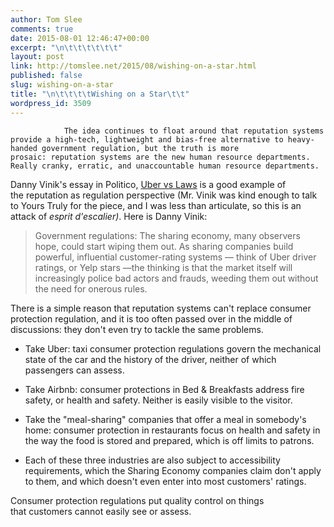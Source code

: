 ```yaml
---
author: Tom Slee
comments: true
date: 2015-08-01 12:46:47+00:00
excerpt: "\n\t\t\t\t\t\t"
layout: post
link: http://tomslee.net/2015/08/wishing-on-a-star.html
published: false
slug: wishing-on-a-star
title: "\n\t\t\t\tWishing on a Star\t\t"
wordpress_id: 3509
---
```



				The idea continues to float around that reputation systems provide a high-tech, lightweight and bias-free alternative to heavy-handed government regulation, but the truth is more prosaic: reputation systems are the new human resource departments. Really cranky, erratic, and unaccountable human resource departments.

Danny Vinik's essay in Politico, [Uber vs Laws](http://www.politico.com/agenda/story/2015/07/uber-vs-laws-000172) is a good example of the reputation as regulation perspective (Mr. Vinik was kind enough to talk to Yours Truly for the piece, and I was less than articulate, so this is an attack of _esprit d'escalier)_. Here is Danny Vinik:


<blockquote>Government regulations: The sharing economy, many observers hope, could start wiping them out. As sharing companies build powerful, influential customer-rating systems — think of Uber driver ratings, or Yelp stars —the thinking is that the market itself will increasingly police bad actors and frauds, weeding them out without the need for onerous rules.</blockquote>


There is a simple reason that reputation systems can't replace consumer protection regulation, and it is too often passed over in the middle of discussions: they don't even try to tackle the same problems.



	
  * Take Uber: taxi consumer protection regulations govern the mechanical state of the car and the history of the driver, neither of which passengers can assess.

	
  * Take Airbnb: consumer protections in Bed & Breakfasts address fire safety, or health and safety. Neither is easily visible to the visitor.

	
  * Take the "meal-sharing" companies that offer a meal in somebody's home: consumer protection in restaurants focus on health and safety in the way the food is stored and prepared, which is off limits to patrons.

	
  * Each of these three industries are also subject to accessibility requirements, which the Sharing Economy companies claim don't apply to them, and which doesn't even enter into most customers' ratings.


Consumer protection regulations put quality control on things that customers cannot easily see or assess.





		
